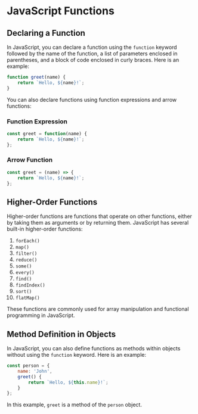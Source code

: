 # JavaScript Functions

## Declaring a Function

In JavaScript, you can declare a function using the `function` keyword followed by the name of the function, a list of parameters enclosed in parentheses, and a block of code enclosed in curly braces. Here is an example:

```javascript
function greet(name) {
    return `Hello, ${name}!`;
}
```

You can also declare functions using function expressions and arrow functions:

### Function Expression

```javascript
const greet = function(name) {
    return `Hello, ${name}!`;
};
```

### Arrow Function

```javascript
const greet = (name) => {
    return `Hello, ${name}!`;
};
```

## Higher-Order Functions

Higher-order functions are functions that operate on other functions, either by taking them as arguments or by returning them. JavaScript has several built-in higher-order functions:

1. `forEach()`
2. `map()`
3. `filter()`
4. `reduce()`
5. `some()`
6. `every()`
7. `find()`
8. `findIndex()`
9. `sort()`
10. `flatMap()`

These functions are commonly used for array manipulation and functional programming in JavaScript.
## Method Definition in Objects

In JavaScript, you can also define functions as methods within objects without using the `function` keyword. Here is an example:

```javascript
const person = {
    name: 'John',
    greet() {
        return `Hello, ${this.name}!`;
    }
};
```

In this example, `greet` is a method of the `person` object.